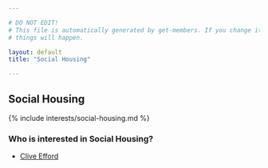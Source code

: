 ```yaml
---

# DO NOT EDIT!
# This file is automatically generated by get-members. If you change it, bad
# things will happen.

layout: default
title: "Social Housing"

---
```


## Social Housing

{% include interests/social-housing.md %}

### Who is interested in Social Housing?


* [Clive Efford](/members/clive-efford.html)
